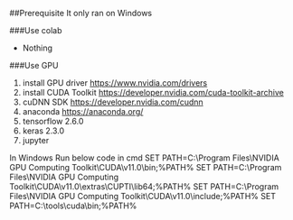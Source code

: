 ##Prerequisite
It only ran on Windows

###Use colab
- Nothing

###Use GPU
1. install GPU driver https://www.nvidia.com/drivers
2. install CUDA Toolkit https://developer.nvidia.com/cuda-toolkit-archive
3. cuDNN SDK https://developer.nvidia.com/cudnn
4. anaconda https://anaconda.org/
5. tensorflow 2.6.0
6. keras 2.3.0
7. jupyter


In Windows
Run below code in cmd
SET PATH=C:\Program Files\NVIDIA GPU Computing Toolkit\CUDA\v11.0\bin;%PATH%
SET PATH=C:\Program Files\NVIDIA GPU Computing Toolkit\CUDA\v11.0\extras\CUPTI\lib64;%PATH%
SET PATH=C:\Program Files\NVIDIA GPU Computing Toolkit\CUDA\v11.0\include;%PATH%
SET PATH=C:\tools\cuda\bin;%PATH%